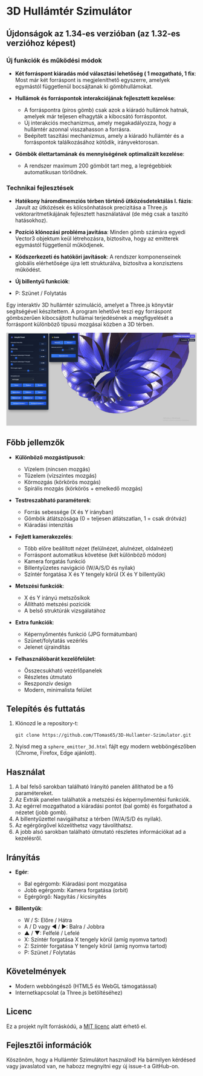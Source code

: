 # 3D Hullámtér Szimulátor

## Újdonságok az 1.34-es verzióban (az 1.32-es verzióhoz képest)

### Új funkciók és működési módok

- **Két forráspont kiáradás mód választási lehetőség ( 1 mozgatható, 1 fix**: Most már két forráspont is megjeleníthető egyszerre, amelyek egymástól függetlenül bocsájtanak ki gömbhullámokat.

- **Hullámok és forráspontok interakciójának fejlesztett kezelése**:
  - A forráspontra (piros gömb) csak azok a kiáradó hullámok hatnak, amelyek már teljesen elhagyták a kibocsátó forráspontot.
  - Új interakciós mechanizmus, amely megakadályozza, hogy a hullámtér azonnal visszahasson a forrásra.
  - Beépített taszítási mechanizmus, amely a kiáradó hullámtér és a forráspontok találkozásához kötődik, irányvektorosan.

- **Gömbök élettartamának és mennyiségének optimalizált kezelése**:
  - A rendszer maximum 200 gömböt tart meg, a legrégebbiek automatikusan törlődnek.

### Technikai fejlesztések

- **Hatékony háromdimemziós térben történő ütközésdetektálás I. fázis**: Javult az ütközések és kölcsönhatások precizitása a Three.js vektoraritmetikájának fejlesztett használatával (de még csak a taszító hatásokhoz).

- **Pozíció klónozási probléma javítása**: Minden gömb számára egyedi Vector3 objektum keül létrehozásra, biztosítva, hogy az emitterek egymástól függetlenül működjenek.

- **Kódszerkezeti és hatóköri javítások**: A rendszer komponenseinek globális elérhetősége újra lett strukturálva, biztosítva a konzisztens működést.

- **Új billentyű funkciók**:
- P: Szünet / Folytatás 


Egy interaktív 3D hullámtér szimuláció, amelyet a Three.js könyvtár segítségével készítettem. A program lehetővé teszi egy forráspont gömbszerűen kibocsájtott hullámai terjedésének a megfigyelését a forráspont különböző típusú mozgásai közben a 3D térben.

![Running image](kepek/Kepernyo_02.jpg)


## Főbb jellemzők

- **Különböző mozgástípusok**:
  - Vízelem (nincsen mozgás)
  - Tűzelem (vízszintes mozgás)
  - Körmozgás (körkörös mozgás)
  - Spirális mozgás (körkörös + emelkedő mozgás)

- **Testreszabható paraméterek**:
  - Forrás sebessége (X és Y irányban)
  - Gömbök átlátszósága (0 = teljesen átlátszatlan, 1 = csak drótváz)
  - Kiáradási intenzitás

- **Fejlett kamerakezelés**:
  - Több előre beállított nézet (felülnézet, alulnézet, oldalnézet)
  - Forráspont automatikus követése (két különböző módon)
  - Kamera forgatás funkció
  - Billentyűzetes navigáció (W/A/S/D és nyilak)
  - Színtér forgatása X és Y tengely körül (X és Y billentyűk)

- **Metszési funkciók**:
  - X és Y irányú metszősíkok
  - Állítható metszési pozíciók
  - A belső struktúrák vizsgálatához

- **Extra funkciók**:
  - Képernyőmentés funkció (JPG formátumban)
  - Szünet/folytatás vezérlés
  - Jelenet újraindítás

- **Felhasználóbarát kezelőfelület**:
  - Összecsukható vezérlőpanelek
  - Részletes útmutató
  - Reszponzív design
  - Modern, minimalista felület

## Telepítés és futtatás

1. Klónozd le a repository-t:
   ```
   git clone https://github.com/TTomas65/3D-Hullamter-Szimulator.git
   ```

2. Nyisd meg a `sphere_emitter_3d.html` fájlt egy modern webböngészőben (Chrome, Firefox, Edge ajánlott).

## Használat

1. A bal felső sarokban található Irányító panelen állíthatod be a fő paramétereket.
2. Az Extrák panelen találhatók a metszési és képernyőmentési funkciók.
3. Az egérrel mozgathatod a kiáradási pontot (bal gomb) és forgathatod a nézetet (jobb gomb).
4. A billentyűzettel navigálhatsz a térben (W/A/S/D és nyilak).
5. Az egérgörgővel közelíthetsz vagy távolíthatsz.
6. A jobb alsó sarokban található útmutató részletes információkat ad a kezelésről.

## Irányítás

- **Egér**:
  - Bal egérgomb: Kiáradási pont mozgatása
  - Jobb egérgomb: Kamera forgatása (orbit)
  - Egérgörgő: Nagyítás / kicsinyítés

- **Billentyűk**:
  - W / S: Előre / Hátra
  - A / D vagy ◀ / ▶: Balra / Jobbra
  - ▲ / ▼: Felfelé / Lefelé
  - X: Színtér forgatása X tengely körül (amíg nyomva tartod)
  - Z: Színtér forgatása Y tengely körül (amíg nyomva tartod)
  - P: Szünet / Folytatás

## Követelmények

- Modern webböngésző (HTML5 és WebGL támogatással)
- Internetkapcsolat (a Three.js betöltéséhez)

## Licenc

Ez a projekt nyílt forráskódú, a [MIT licenc](LICENSE) alatt érhető el.


## Fejlesztői információk

Köszönöm, hogy a Hullámtér Szimulátort használod! Ha bármilyen kérdésed vagy javaslatod van, ne habozz megnyitni egy új issue-t a GitHub-on.
